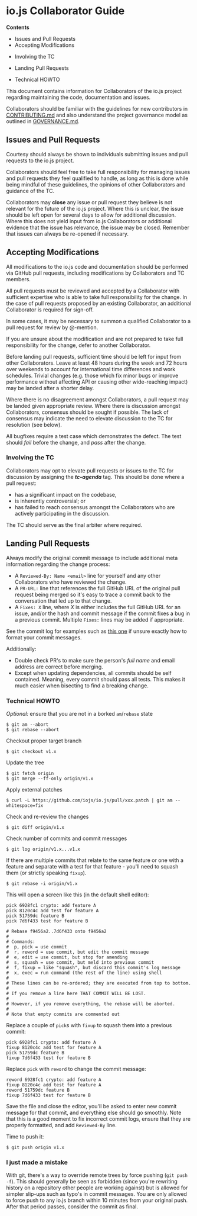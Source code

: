 # io.js Collaborator Guide

**Contents**

* Issues and Pull Requests
* Accepting Modifications
 - Involving the TC
* Landing Pull Requests
 - Technical HOWTO

This document contains information for Collaborators of the io.js
project regarding maintaining the code, documentation and issues.

Collaborators should be familiar with the guidelines for new
contributors in [CONTRIBUTING.md](./CONTRIBUTING.md) and also
understand the project governance model as outlined in
[GOVERNANCE.md](./GOVERNANCE.md).

## Issues and Pull Requests

Courtesy should always be shown to individuals submitting issues and
pull requests to the io.js project.

Collaborators should feel free to take full responsibility for
managing issues and pull requests they feel qualified to handle, as
long as this is done while being mindful of these guidelines, the
opinions of other Collaborators and guidance of the TC.

Collaborators may **close** any issue or pull request they believe is
not relevant for the future of the io.js project. Where this is
unclear, the issue should be left open for several days to allow for
additional discussion. Where this does not yield input from io.js
Collaborators or additional evidence that the issue has relevance, the
issue may be closed. Remember that issues can always be re-opened if
necessary.

## Accepting Modifications

All modifications to the io.js code and documentation should be
performed via GitHub pull requests, including modifications by
Collaborators and TC members.

All pull requests must be reviewed and accepted by a Collaborator with
sufficient expertise who is able to take full responsibility for the
change. In the case of pull requests proposed by an existing
Collaborator, an additional Collaborator is required for sign-off.

In some cases, it may be necessary to summon a qualified Collaborator
to a pull request for review by @-mention.

If you are unsure about the modification and are not prepared to take
full responsibility for the change, defer to another Collaborator.

Before landing pull requests, sufficient time should be left for input
from other Collaborators. Leave at least 48 hours during the week and
72 hours over weekends to account for international time differences
and work schedules. Trivial changes (e.g. those which fix minor bugs
or improve performance without affecting API or causing other
wide-reaching impact) may be landed after a shorter delay.

Where there is no disagreement amongst Collaborators, a pull request
may be landed given appropriate review. Where there is discussion
amongst Collaborators, consensus should be sought if possible. The
lack of consensus may indicate the need to elevate discussion to the
TC for resolution (see below).

All bugfixes require a test case which demonstrates the defect. The
test should *fail* before the change, and *pass* after the change.

### Involving the TC

Collaborators may opt to elevate pull requests or issues to the TC for
discussion by assigning the ***tc-agenda*** tag. This should be done
where a pull request:

- has a significant impact on the codebase,
- is inherently controversial; or
- has failed to reach consensus amongst the Collaborators who are
  actively participating in the discussion.

The TC should serve as the final arbiter where required.

## Landing Pull Requests

Always modify the original commit message to include additional meta
information regarding the change process:

- A `Reviewed-By: Name <email>` line for yourself and any
  other Collaborators who have reviewed the change.
- A `PR-URL:` line that references the full GitHub URL of the original
  pull request being merged so it's easy to trace a commit back to the
  conversation that led up to that change.
- A `Fixes: X` line, where _X_ is either includes the full GitHub URL
  for an issue, and/or the hash and commit message if the commit fixes
  a bug in a previous commit. Multiple `Fixes:` lines may be added if
  appropriate.

See the commit log for examples such as
[this one](https://github.com/iojs/io.js/commit/b636ba8186) if unsure
exactly how to format your commit messages.

Additionally:

- Double check PR's to make sure the person's _full name_ and email
  address are correct before merging.
- Except when updating dependencies, all commits should be self
  contained.  Meaning, every commit should pass all tests. This makes
  it much easier when bisecting to find a breaking change.

### Technical HOWTO

_Optional:_ ensure that you are not in a borked `am`/`rebase` state

```text
$ git am --abort
$ git rebase --abort
```

Checkout proper target branch

```text
$ git checkout v1.x
```

Update the tree

```text
$ git fetch origin
$ git merge --ff-only origin/v1.x
```

Apply external patches

```text
$ curl -L https://github.com/iojs/io.js/pull/xxx.patch | git am --whitespace=fix
```

Check and re-review the changes

```text
$ git diff origin/v1.x
```

Check number of commits and commit messages

```text
$ git log origin/v1.x...v1.x
```

If there are multiple commits that relate to the same feature or
one with a feature and separate with a test for that feature -
you'll need to squash them (or strictly speaking `fixup`).

```text
$ git rebase -i origin/v1.x
```

This will open a screen like this (in the default shell editor):

```text
pick 6928fc1 crypto: add feature A
pick 8120c4c add test for feature A
pick 51759dc feature B
pick 7d6f433 test for feature B

# Rebase f9456a2..7d6f433 onto f9456a2
#
# Commands:
#  p, pick = use commit
#  r, reword = use commit, but edit the commit message
#  e, edit = use commit, but stop for amending
#  s, squash = use commit, but meld into previous commit
#  f, fixup = like "squash", but discard this commit's log message
#  x, exec = run command (the rest of the line) using shell
#
# These lines can be re-ordered; they are executed from top to bottom.
#
# If you remove a line here THAT COMMIT WILL BE LOST.
#
# However, if you remove everything, the rebase will be aborted.
#
# Note that empty commits are commented out
```

Replace a couple of `pick`s with `fixup` to squash them into a
previous commit:

```text
pick 6928fc1 crypto: add feature A
fixup 8120c4c add test for feature A
pick 51759dc feature B
fixup 7d6f433 test for feature B
```

Replace `pick` with `reword` to change the commit message:

```text
reword 6928fc1 crypto: add feature A
fixup 8120c4c add test for feature A
reword 51759dc feature B
fixup 7d6f433 test for feature B
```

Save the file and close the editor, you'll be asked to enter new
commit message for that commit, and everything else should go
smoothly. Note that this is a good moment to fix incorrect commit
logs, ensure that they are properly formatted, and add `Reviewed-By`
line.

Time to push it:

```text
$ git push origin v1.x
```

### I just made a mistake

With git, there's a way to override remote trees by force pushing
(`git push -f`). This should generally be seen as forbidden (since
you're rewriting history on a repository other people are working
against) but is allowed for simpler slip-ups such as typo's in commit
messages. You are only allowed to force push to any io.js branch
within 10 minutes from your original push. After that period passes,
consider the commit as final.
